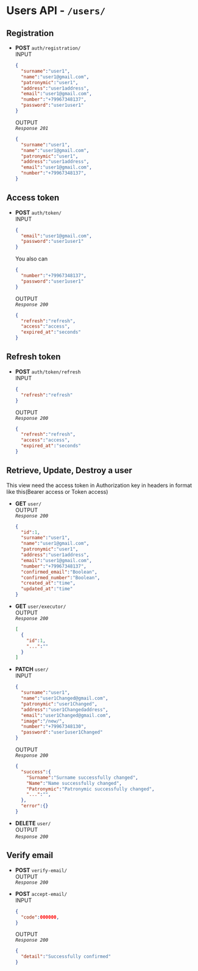 # **Users API** - **`/users/`**   
    
## **Registration**    
* **POST** `auth/registration/`    
  INPUT    
  ```json  
  {  
    "surname":"user1",   
    "name":"user1@gmail.com",    
    "patronymic":"user1",  
    "address":"user1address",
    "email":"user1@gmail.com",
    "number":"+79967348137",
    "password":"user1user1"  
  }  
  ```    
  OUTPUT    
  *`Response 201`*    
  ```json  
  {  
    "surname":"user1",   
    "name":"user1@gmail.com",    
    "patronymic":"user1",  
    "address":"user1address",
    "email":"user1@gmail.com",
    "number":"+79967348137", 
  }
  ```    
    
## **Access token**    
* **POST** `auth/token/`    
  INPUT    
  ```json   
  {  
    "email":"user1@gmail.com",    
    "password":"user1user1"  
  }  
  ```   
  You also can   
  ```json   
  {  
    "number":"+79967348137",    
    "password":"user1user1"  
  }  
  ```   
  OUTPUT    
  *`Response 200`*   
  ```json  
  {  
    "refresh":"refresh",  
    "access":"access",
    "expired_at":"seconds"
  }  
  ```  

## **Refresh token**    
* **POST** `auth/token/refresh`    
  INPUT    
  ```json   
  {  
    "refresh":"refresh"  
  }  
  ```   
  OUTPUT    
  *`Response 200`*   
  ```json  
  {  
    "refresh":"refresh",  
    "access":"access",
    "expired_at":"seconds"
  }  
  ```  
    
## **Retrieve, Update, Destroy a user**   
  This view need the access token in Authorization key in headers in format like this(Bearer access or Token access)   
* **GET** `user/`    
  OUTPUT    
  *`Response 200`*  
  ```json    
  {  
    "id":1,
    "surname":"user1",   
    "name":"user1@gmail.com",    
    "patronymic":"user1",  
    "address":"user1address",
    "email":"user1@gmail.com",
    "number":"+79967348137", 
    "confirmed_email":"Boolean",
    "confirmed_number":"Boolean",
    "created_at":"time", 
    "updated_at":"time"
  }
  ```  
* **GET** `user/executor/`   
  OUTPUT   
  *`Response 200`*   
  ```json   
  [
    {
      "id":1,
      "...":""
    }
  ]
  ```      
* **PATCH** `user/`                               
  INPUT    
  ```json  
  {  
    "surname":"user1",   
    "name":"user1Changed@gmail.com",    
    "patronymic":"user1Changed",  
    "address":"user1Changedaddress",
    "email":"user1Changed@gmail.com",
    "image":"/new/",
    "number":"+79967348130",
    "password":"user1user1Changed"  
  }  
  ```    
  OUTPUT    
  *`Response 200`*  
  ```json  
  {  
    "success":{
      "Surname":"Surname successfully changed",
      "Name":"Name successfully changed", 
      "Patronymic":"Patronymic successfully changed",
      "...":"",
    },
    "error":{}
  }  
  ```  
* **DELETE** `user/`    
  OUTPUT    
  *`Response 200`*   

## **Verify email**    
* **POST** `verify-email/`     
  OUTPUT    
  *`Response 200`*    
     
* **POST** `accept-email/`    
  INPUT     
  ```json  
  {  
    "code":000000,
  }  
  ```   
  OUTPUT   
  *`Response 200`*  
  ```json   
  {    
    "detail":"Successfully confirmed" 
  }  
  ```   
